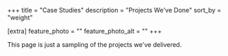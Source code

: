 +++
title = "Case Studies"
description = "Projects We've Done"
sort_by = "weight"

[extra]
feature_photo = ""
feature_photo_alt = ""
+++

This page is just a sampling of the projects we've delivered.
